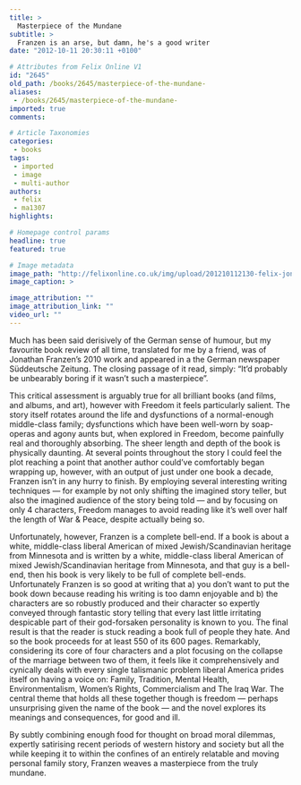 ```yaml
---
title: >
  Masterpiece of the Mundane
subtitle: >
  Franzen is an arse, but damn, he's a good writer
date: "2012-10-11 20:30:11 +0100"

# Attributes from Felix Online V1
id: "2645"
old_path: /books/2645/masterpiece-of-the-mundane-
aliases:
 - /books/2645/masterpiece-of-the-mundane-
imported: true
comments:

# Article Taxonomies
categories:
 - books
tags:
 - imported
 - image
 - multi-author
authors:
 - felix
 - ma1307
highlights:

# Homepage control params
headline: true
featured: true

# Image metadata
image_path: "http://felixonline.co.uk/img/upload/201210112130-felix-jonathan-franzen-freedom.jpeg"
image_caption: >

image_attribution: ""
image_attribution_link: ""
video_url: ""
---
```


Much has been said derisively of the German sense of humour, but my favourite book review of all time, translated for me by a friend, was of Jonathan Franzen’s 2010 work and appeared in a the German newspaper Süddeutsche Zeitung. The closing passage of it read, simply: “It’d probably be unbearably boring if it wasn’t such a masterpiece”.

This critical assessment is arguably true for all brilliant books (and films, and albums, and art), however with Freedom it feels particularly salient. The story itself rotates around the life and dysfunctions of a normal-enough middle-class family; dysfunctions which have been well-worn by soap-operas and agony aunts but, when explored in Freedom, become painfully real and thoroughly absorbing.
 The sheer length and depth of the book is physically daunting. At several points throughout the story I could feel the plot reaching a point that another author could’ve comfortably began wrapping up, however, with an output of just under one book a decade, Franzen isn’t in any hurry to finish. By employing several interesting writing techniques — for example by not only shifting the imagined story teller, but also the imagined audience of the story being told — and by focusing on only 4 characters, Freedom manages to avoid reading like it’s well over half the length of War & Peace, despite actually being so.

Unfortunately, however, Franzen is a complete bell-end. If a book is about a white, middle-class liberal American of mixed Jewish/Scandinavian heritage from Minnesota and is written by a white, middle-class liberal American of mixed Jewish/Scandinavian heritage from Minnesota, and that guy is a bell-end, then his book is very likely to be full of complete bell-ends. Unfortunately Franzen is so good at writing that a) you don’t want to put the book down because reading his writing is too damn enjoyable and b) the characters are so robustly produced and their character so expertly conveyed through fantastic story telling that every last little irritating despicable part of their god-forsaken personality is known to you. The final result is that the reader is stuck reading a book full of people they hate.
 And so the book proceeds for at least 550 of its 600 pages. Remarkably, considering its core of four characters and a plot focusing on the collapse of the marriage between two of them, it feels like it comprehensively and cynically deals with every single talismanic problem liberal America prides itself on having a voice on: Family, Tradition, Mental Health, Environmentalism, Women’s Rights, Commercialism and The Iraq War. The central theme that holds all these together though is freedom — perhaps unsurprising given the name of the book — and the novel explores its meanings and consequences, for good and ill.

By subtly combining enough food for thought on broad moral dilemmas, expertly satirising recent periods of western history and society but all the while keeping it to within the confines of an entirely relatable and moving personal family story, Franzen weaves a masterpiece from the truly mundane.
